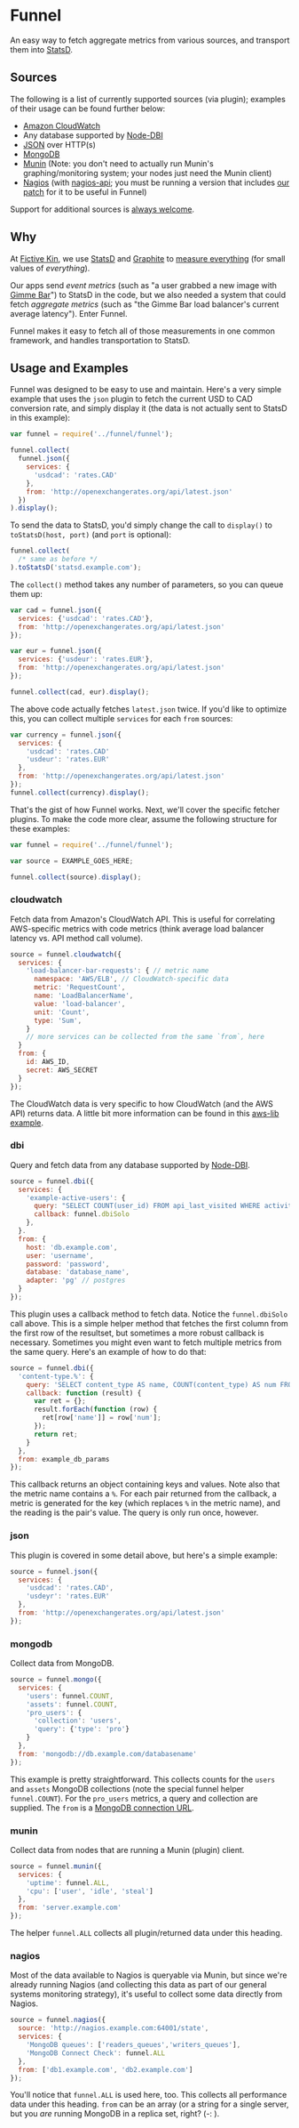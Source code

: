 Funnel
======

An easy way to fetch aggregate metrics from various sources, and transport them into [StatsD](https://github.com/etsy/statsd).


Sources
-------

The following is a list of currently supported sources (via plugin); examples of their usage can be found further below:

* [Amazon CloudWatch](http://aws.amazon.com/cloudwatch/)
* Any database supported by [Node-DBI](https://github.com/DrBenton/Node-DBI)
* [JSON](http://json.org/) over HTTP(s)
* [MongoDB](http://www.mongodb.org/)
* [Munin](http://munin-monitoring.org/) (Note: you don't need to actually run Munin's graphing/monitoring system; your nodes just need the Munin client)
* [Nagios]() (with [nagios-api](https://github.com/xb95/nagios-api); you must be running a version that includes [our patch](https://github.com/xb95/nagios-api/pull/10) for it to be useful in Funnel)

Support for additional sources is [always welcome](https://github.com/fictivekin/funnel/pulls).


Why
---

At [Fictive Kin](http://fictivekin.com/), we use [StatsD](https://github.com/etsy/statsd) and [Graphite](http://graphite.wikidot.com/) to [measure everything](http://codeascraft.etsy.com/2011/02/15/measure-anything-measure-everything/) (for small values of *everything*).

Our apps send *event metrics* (such as "a user grabbed a new image with [Gimme Bar](https://gimmebar.com/)") to StatsD in the code, but we also needed a system that could fetch *aggregate metrics* (such as "the Gimme Bar load balancer's current average latency"). Enter Funnel.

Funnel makes it easy to fetch all of those measurements in one common framework, and handles transportation to StatsD.


Usage and Examples
------------------

Funnel was designed to be easy to use and maintain. Here's a very simple example that uses the `json` plugin to fetch the current USD to CAD conversion rate, and simply display it (the data is not actually sent to StatsD in this example):

```javascript
var funnel = require('../funnel/funnel');

funnel.collect(
  funnel.json({
    services: {
      'usdcad': 'rates.CAD'
    },
    from: 'http://openexchangerates.org/api/latest.json'
  })
).display();
```

To send the data to StatsD, you'd simply change the call to `display()` to `toStatsD(host, port)` (and `port` is optional):

```javascript
funnel.collect(
  /* same as before */
).toStatsD('statsd.example.com');
```

The `collect()` method takes any number of parameters, so you can queue them up:

```javascript
var cad = funnel.json({
  services: {'usdcad': 'rates.CAD'},
  from: 'http://openexchangerates.org/api/latest.json'
});

var eur = funnel.json({
  services: {'usdeur': 'rates.EUR'},
  from: 'http://openexchangerates.org/api/latest.json'
});

funnel.collect(cad, eur).display();
```

The above code actually fetches `latest.json` twice. If you'd like to optimize this, you can collect multiple `services` for each `from` sources:

```javascript
var currency = funnel.json({
  services: {
    'usdcad': 'rates.CAD'
    'usdeur': 'rates.EUR'
  },
  from: 'http://openexchangerates.org/api/latest.json'
});
funnel.collect(currency).display();
```

That's the gist of how Funnel works. Next, we'll cover the specific fetcher plugins. To make the code more clear, assume the following structure for these examples:

```javascript
var funnel = require('../funnel/funnel');

var source = EXAMPLE_GOES_HERE;

funnel.collect(source).display();
```


### cloudwatch ###

Fetch data from Amazon's CloudWatch API. This is useful for correlating AWS-specific metrics with code metrics (think average load balancer latency vs. API method call volume).

```javascript
source = funnel.cloudwatch({
  services: {
    'load-balancer-bar-requests': { // metric name
      namespace: 'AWS/ELB', // CloudWatch-specific data
      metric: 'RequestCount',
      name: 'LoadBalancerName',
      value: 'load-balancer',
      unit: 'Count',
      type: 'Sum',
    }
    // more services can be collected from the same `from`, here
  }
  from: {
    id: AWS_ID,
    secret: AWS_SECRET
  }
});
```

The CloudWatch data is very specific to how CloudWatch (and the AWS API) returns data. A little bit more information can be found in this [aws-lib](https://github.com/livelycode/aws-lib) [example](https://github.com/livelycode/aws-lib/blob/master/examples/cw.js).

### dbi ###

Query and fetch data from any database supported by [Node-DBI](https://github.com/DrBenton/Node-DBI).

```javascript
source = funnel.dbi({
  services: {
    'example-active-users': {
      query: "SELECT COUNT(user_id) FROM api_last_visited WHERE activity > NOW() - INTERVAL '1 minute'",
      callback: funnel.dbiSolo
    },
  }.
  from: {
    host: 'db.example.com',
    user: 'username',
    password: 'password',
    database: 'database_name',
    adapter: 'pg' // postgres
  }
});
```

This plugin uses a callback method to fetch data. Notice the `funnel.dbiSolo` call above. This is a simple helper method that fetches the first column from the first row of the resultset, but sometimes a more robust callback is necessary. Sometimes you might even want to fetch multiple metrics from the same query. Here's an example of how to do that:

```javascript
source = funnel.dbi({
  'content-type.%': {
    query: 'SELECT content_type AS name, COUNT(content_type) AS num FROM content GROUP BY content_type',
    callback: function (result) {
      var ret = {};
      result.forEach(function (row) {
        ret[row['name']] = row['num'];
      });
      return ret;
    }
  },
  from: example_db_params
});
```

This callback returns an object containing keys and values. Note also that the metric name contains a `%`. For each pair returned from the callback, a metric is generated for the key (which replaces `%` in the metric name), and the reading is the pair's value. The query is only run once, however.


### json ###

This plugin is covered in some detail above, but here's a simple example:

```javascript
source = funnel.json({
  services: {
    'usdcad': 'rates.CAD',
    'usdeyr': 'rates.EUR'
  },
  from: 'http://openexchangerates.org/api/latest.json'
});
```


### mongodb ###

Collect data from MongoDB.

```javascript
source = funnel.mongo({
  services: {
    'users': funnel.COUNT,
    'assets': funnel.COUNT,
    'pro_users': {
      'collection': 'users',
      'query': {'type': 'pro'}
    }
  },
  from: 'mongodb://db.example.com/databasename'
});
```

This example is pretty straightforward. This collects counts for the `users` and `assets` MongoDB collections (note the special funnel helper `funnel.COUNT`). For the `pro_users` metrics, a query and collection are supplied. The `from` is a [MongoDB connection URL](http://www.mongodb.org/display/DOCS/Connections).

### munin ###

Collect data from nodes that are running a Munin (plugin) client.

```javascript
source = funnel.munin({
  services: {
    'uptime': funnel.ALL,
    'cpu': ['user', 'idle', 'steal']
  },
  from: 'server.example.com'
});
```

The helper `funnel.ALL` collects all plugin/returned data under this heading.


### nagios ###

Most of the data available to Nagios is queryable via Munin, but since we're already running Nagios (and collecting this data as part of our general systems monitoring strategy), it's useful to collect some data directly from Nagios.

```javascript
source = funnel.nagios({
  source: 'http://nagios.example.com:64001/state',
  services: {
    'MongoDB queues': ['readers_queues','writers_queues'],
    'MongoDB Connect Check': funnel.ALL
  },
  from: ['db1.example.com', 'db2.example.com']
});
```

You'll notice that `funnel.ALL` is used here, too. This collects all performance data under this heading. `from` can be an array (or a string for a single server, but you *are* running MongoDB in a replica set, right? (-: ).



